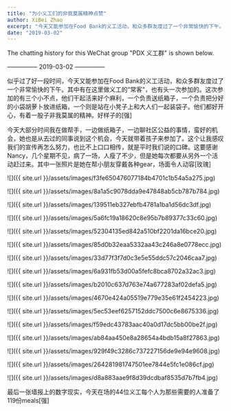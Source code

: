 ```yaml
---
title: "为小义工们的非我莫属精神点赞"
author: XiBei Zhao
excerpt: "今天又能参加在Food Bank的义工活动，和众多群友度过了一个非常愉快的下午。其中有在这里做义工的“常客"，也有头一次参加的。这次参加的有三个小不点，他们干起活来好个麻利，一个负责送纸箱子，一个负责把分好的小袋胡萝卜放进纸箱，一个则是站在小凳子上和大人们一起装袋子。他们都好开心，有着一股子非我莫属的精神。好样子的！"
date: "2019-03-02"
---
```


The chatting history for this WeChat group "PDX 义工群" is shown below.

—————  2019-03-02  —————

似乎过了好一段时间，今天又能参加在Food Bank的义工活动，和众多群友度过了一个非常愉快的下午。其中有在这里做义工的“常客"，也有头一次参加的。这次参加的有三个小不点，他们干起活来好个麻利，一个负责送纸箱子，一个负责把分好的小袋胡萝卜放进纸箱，一个则是站在小凳子上和大人们一起装袋子。他们都好开心，有着一股子非我莫属的精神。好样子的[强]

今天大部分时间我在做帮手，一边做纸箱子，一边聊社区公益的事情，蛮好的机会，她也是从去过的同事说到这个机会，今天就带着孩子来参加了。这个让我感叹我们的宣传再怎么努力，也比不上口口相传，就是平时我们说的口碑。这要感谢Nancy，几个星期不见，病了一场，人瘦了不少，但是她每次都要从另外一个活动赶过来。其中一张照片是她在帮小朋友穿戴各种gear，场面令人动容[玫瑰]

![]({{ site.url }}/assets/images/f3fe650476077184b4701c1b54a5a275.jpg)

![]({{ site.url }}/assets/images/8a1a5c9078dda9e47848ab5cb787b784.jpg)

![]({{ site.url }}/assets/images/139511eb327ebfb4781a1ba1d56dc3df.jpg)

![]({{ site.url }}/assets/images/5a6fc19a18620c8e95b7b89377c33c60.jpg)

![]({{ site.url }}/assets/images/52304135ed842a510bf2201da16bce20.jpg)

![]({{ site.url }}/assets/images/85d0b32eaa5332aa43c246a8e0778ecc.jpg)

![]({{ site.url }}/assets/images/33d77f3f7d0c3e5e55ddc57c2046caa7.jpg)

![]({{ site.url }}/assets/images/6a931fb53d00a5fefc8bca8702a32ac3.jpg)

![]({{ site.url }}/assets/images/b2010c637d763e74a677283af02defa5.jpg)

![]({{ site.url }}/assets/images/4670e424a05519e779e35e61f2454223.jpg)

![]({{ site.url }}/assets/images/5ec53eef6257152ddc7500c6e8675336.jpg)

![]({{ site.url }}/assets/images/f59edc43783aac40a0d17dc5bb00be2f.jpg)

![]({{ site.url }}/assets/images/ab84aa450e8a28654a4bdb15a8f27863.jpg)

![]({{ site.url }}/assets/images/929f49c3286c737227156de9e94e9608.jpg)

![]({{ site.url }}/assets/images/264281981747501ee7844e5fc1e086cf.jpg)

![]({{ site.url }}/assets/images/d8a883aae9f8d39dcdbaf8535d7b7fb4.jpg)

最后一张墙报上的数字现实，今天在场的44位义工每个人为那些需要的人准备了119份meals[强]
